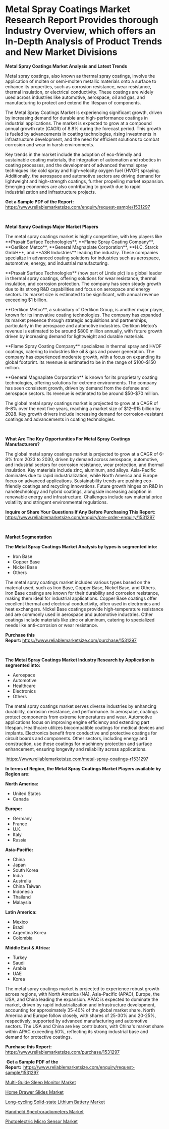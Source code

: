 <p><h1>Metal Spray Coatings Market Research Report Provides thorough Industry Overview, which offers an In-Depth Analysis of Product Trends and New Market Divisions</h1></p><p><strong>Metal Spray Coatings Market Analysis and Latest Trends</strong></p>
<p><p>Metal spray coatings, also known as thermal spray coatings, involve the application of molten or semi-molten metallic materials onto a surface to enhance its properties, such as corrosion resistance, wear resistance, thermal insulation, or electrical conductivity. These coatings are widely used across industries like automotive, aerospace, oil and gas, and manufacturing to protect and extend the lifespan of components.</p><p>The Metal Spray Coatings Market is experiencing significant growth, driven by increasing demand for durable and high-performance coatings in industrial applications. The market is expected to grow at a compound annual growth rate (CAGR) of 8.8% during the forecast period. This growth is fueled by advancements in coating technologies, rising investments in infrastructure development, and the need for efficient solutions to combat corrosion and wear in harsh environments.</p><p>Key trends in the market include the adoption of eco-friendly and sustainable coating materials, the integration of automation and robotics in coating processes, and the development of advanced thermal spray techniques like cold spray and high-velocity oxygen fuel (HVOF) spraying. Additionally, the aerospace and automotive sectors are driving demand for lightweight and high-strength coatings, further propelling market expansion. Emerging economies are also contributing to growth due to rapid industrialization and infrastructure projects.</p></p>
<p><strong>Get a Sample PDF of the Report:&nbsp;</strong> <a href="https://www.reliablemarketsize.com/enquiry/request-sample/1531297?utm_campaign=2266&utm_medium=2&utm_source=Github&utm_content=ia&utm_term=26012025&utm_id=metal-spray-coatings">https://www.reliablemarketsize.com/enquiry/request-sample/1531297</a></p>
<p>&nbsp;</p>
<p><strong>Metal Spray Coatings Major Market Players</strong></p>
<p><p>The metal spray coatings market is highly competitive, with key players like **Praxair Surface Technologies**, **Flame Spray Coating Company**, **Oerlikon Metco**, **General Magnaplate Corporation**, **H.C. Starck GmbH**, and **ASB Industries** leading the industry. These companies specialize in advanced coating solutions for industries such as aerospace, automotive, energy, and industrial manufacturing.</p><p>**Praxair Surface Technologies** (now part of Linde plc) is a global leader in thermal spray coatings, offering solutions for wear resistance, thermal insulation, and corrosion protection. The company has seen steady growth due to its strong R&D capabilities and focus on aerospace and energy sectors. Its market size is estimated to be significant, with annual revenue exceeding $1 billion.</p><p>**Oerlikon Metco**, a subsidiary of Oerlikon Group, is another major player, known for its innovative coating technologies. The company has expanded its market presence through strategic acquisitions and partnerships, particularly in the aerospace and automotive industries. Oerlikon Metco’s revenue is estimated to be around $800 million annually, with future growth driven by increasing demand for lightweight and durable materials.</p><p>**Flame Spray Coating Company** specializes in thermal spray and HVOF coatings, catering to industries like oil & gas and power generation. The company has experienced moderate growth, with a focus on expanding its global footprint. Its revenue is estimated to be in the range of $100–$150 million.</p><p>**General Magnaplate Corporation** is known for its proprietary coating technologies, offering solutions for extreme environments. The company has seen consistent growth, driven by demand from the defense and aerospace sectors. Its revenue is estimated to be around $50–$70 million.</p><p>The global metal spray coatings market is projected to grow at a CAGR of 6–8% over the next five years, reaching a market size of $12–$15 billion by 2028. Key growth drivers include increasing demand for corrosion-resistant coatings and advancements in coating technologies.</p></p>
<p>&nbsp;</p>
<p><strong>What Are The Key Opportunities For Metal Spray Coatings Manufacturers?</strong></p>
<p><p>The global metal spray coatings market is projected to grow at a CAGR of 6-8% from 2023 to 2030, driven by demand across aerospace, automotive, and industrial sectors for corrosion resistance, wear protection, and thermal insulation. Key materials include zinc, aluminum, and alloys. Asia-Pacific dominates due to rapid industrialization, while North America and Europe focus on advanced applications. Sustainability trends are pushing eco-friendly coatings and recycling innovations. Future growth hinges on R&D in nanotechnology and hybrid coatings, alongside increasing adoption in renewable energy and infrastructure. Challenges include raw material price volatility and stringent environmental regulations.</p></p>
<p><strong>Inquire or Share Your Questions If Any Before Purchasing This Report:</strong> <a href="https://www.reliablemarketsize.com/enquiry/pre-order-enquiry/1531297?utm_campaign=2266&utm_medium=2&utm_source=Github&utm_content=ia&utm_term=26012025&utm_id=metal-spray-coatings">https://www.reliablemarketsize.com/enquiry/pre-order-enquiry/1531297</a></p>
<p>&nbsp;</p>
<p><strong>Market Segmentation</strong></p>
<p><strong>The Metal Spray Coatings Market Analysis by types is segmented into:</strong></p>
<p><ul><li>Iron Base</li><li>Copper Base</li><li>Nickel Base</li><li>Others</li></ul></p>
<p><p>The metal spray coatings market includes various types based on the material used, such as Iron Base, Copper Base, Nickel Base, and Others. Iron Base coatings are known for their durability and corrosion resistance, making them ideal for industrial applications. Copper Base coatings offer excellent thermal and electrical conductivity, often used in electronics and heat exchangers. Nickel Base coatings provide high-temperature resistance and are commonly used in aerospace and automotive industries. Other coatings include materials like zinc or aluminum, catering to specialized needs like anti-corrosion or wear resistance.</p></p>
<p><strong>Purchase this Report:&nbsp;</strong><a href="https://www.reliablemarketsize.com/purchase/1531297?utm_campaign=2266&utm_medium=2&utm_source=Github&utm_content=ia&utm_term=26012025&utm_id=metal-spray-coatings">https://www.reliablemarketsize.com/purchase/1531297</a></p>
<p>&nbsp;</p>
<p><strong>The Metal Spray Coatings Market Industry Research by Application is segmented into:</strong></p>
<p><ul><li>Aerospace</li><li>Automotive</li><li>Healthcare</li><li>Electronics</li><li>Others</li></ul></p>
<p><p>The metal spray coatings market serves diverse industries by enhancing durability, corrosion resistance, and performance. In aerospace, coatings protect components from extreme temperatures and wear. Automotive applications focus on improving engine efficiency and extending part lifespan. Healthcare utilizes biocompatible coatings for medical devices and implants. Electronics benefit from conductive and protective coatings for circuit boards and components. Other sectors, including energy and construction, use these coatings for machinery protection and surface enhancement, ensuring longevity and reliability across applications.</p></p>
<p><a href="https://www.reliablemarketsize.com/metal-spray-coatings-r1531297?utm_campaign=2266&utm_medium=2&utm_source=Github&utm_content=ia&utm_term=26012025&utm_id=metal-spray-coatings">&nbsp;https://www.reliablemarketsize.com/metal-spray-coatings-r1531297</a></p>
<p><strong>In terms of Region, the Metal Spray Coatings Market Players available by Region are:</strong></p>
<p>
    <p> <strong> North America: </strong>
        <ul>
            <li>United States</li>
            <li>Canada</li>
        </ul>
        </p> 
    <p> <strong> Europe: </strong>
        <ul>
            <li>Germany</li>
            <li>France</li>
            <li>U.K.</li>
            <li>Italy</li>
            <li>Russia</li>
        </ul>
        </p> 
    <p> <strong> Asia-Pacific: </strong>
        <ul>
            <li>China</li>
            <li>Japan</li>
            <li>South Korea</li>
            <li>India</li>
            <li>Australia</li>
            <li>China Taiwan</li>
            <li>Indonesia</li>
            <li>Thailand</li>
            <li>Malaysia</li>
        </ul>
        </p> 
    <p> <strong> Latin America: </strong>
        <ul>
            <li>Mexico</li>
            <li>Brazil</li>
            <li>Argentina Korea</li>
            <li>Colombia</li>
        </ul>
        </p> 
    <p> <strong> Middle East & Africa: </strong>
        <ul>
            <li>Turkey</li>
            <li>Saudi</li>
            <li>Arabia</li>
            <li>UAE</li>
            <li>Korea</li>
        </ul>
    </p>
    </p>
<p><p>The metal spray coatings market is projected to experience robust growth across regions, with North America (NA), Asia-Pacific (APAC), Europe, the USA, and China leading the expansion. APAC is expected to dominate the market, driven by rapid industrialization and infrastructure development, accounting for approximately 35-40% of the global market share. North America and Europe follow closely, with shares of 25-30% and 20-25%, respectively, supported by advanced manufacturing and automotive sectors. The USA and China are key contributors, with China's market share within APAC exceeding 50%, reflecting its strong industrial base and demand for protective coatings.</p></p>
<p><strong>Purchase this Report: </strong><a href="https://www.reliablemarketsize.com/purchase/1531297?utm_campaign=2266&utm_medium=2&utm_source=Github&utm_content=ia&utm_term=26012025&utm_id=metal-spray-coatings">https://www.reliablemarketsize.com/purchase/1531297</a></p>
<p>&nbsp;<strong>Get a Sample PDF of the Report:&nbsp;&nbsp;</strong><a href="https://www.reliablemarketsize.com/enquiry/request-sample/1531297?utm_campaign=2266&utm_medium=2&utm_source=Github&utm_content=ia&utm_term=26012025&utm_id=metal-spray-coatings">https://www.reliablemarketsize.com/enquiry/request-sample/1531297</a></p>
<p><strong></strong></p>
<p><p><a href="https://www.linkedin.com/pulse/detailed-multi-guide-sleep-monitor-market-report-projected-12-kotzf?utm_campaign=2266&utm_medium=2&utm_source=Github&utm_content=ia&utm_term=26012025&utm_id=metal-spray-coatings">Multi-Guide Sleep Monitor Market</a></p><p><a href="https://www.linkedin.com/pulse/home-drawer-slides-market-analysis-report-2025-2032-sales-revenue-al36c?utm_campaign=2266&utm_medium=2&utm_source=Github&utm_content=ia&utm_term=26012025&utm_id=metal-spray-coatings">Home Drawer Slides Market</a></p><p><a href="https://www.linkedin.com/pulse/remarkable-cagr-114-research-thoroughly-analyzes-value-market-ppgtf?utm_campaign=2266&utm_medium=2&utm_source=Github&utm_content=ia&utm_term=26012025&utm_id=metal-spray-coatings">Long-cycling Solid-state Lithium Battery Market</a></p><p><a href="https://www.linkedin.com/pulse/handheld-spectroradiometers-market-size-experiencing-steady-zkovc?utm_campaign=2266&utm_medium=2&utm_source=Github&utm_content=ia&utm_term=26012025&utm_id=metal-spray-coatings">Handheld Spectroradiometers Market</a></p><p><a href="https://www.linkedin.com/pulse/photoelectric-micro-sensor-market-insights-include-historical-10i7f?utm_campaign=2266&utm_medium=2&utm_source=Github&utm_content=ia&utm_term=26012025&utm_id=metal-spray-coatings">Photoelectric Micro Sensor Market</a></p></p>
